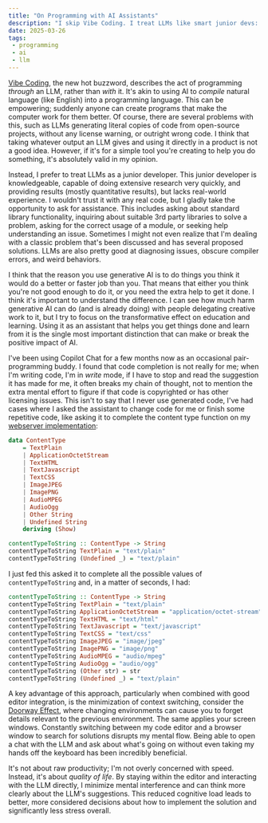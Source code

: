 ```yaml
---
title: "On Programming with AI Assistants"
description: "I skip Vibe Coding. I treat LLMs like smart junior devs: great for research & repetitive tasks, not final code. This helps my focus, reduces context switching, and improves my coding quality of life."
date: 2025-03-26
tags:
 - programming
 - ai
 - llm
---
```


[Vibe Coding](https://en.wikipedia.org/wiki/Vibe_coding), the new hot buzzword, describes the act of programming _through_ an LLM, rather than _with_ it. It's akin to using AI to _compile_ natural language (like English) into a programming language. This can be empowering; suddenly anyone can create programs that make the computer work for them better. Of course, there are several problems with this, such as LLMs generating literal copies of code from open-source projects, without any license warning, or outright wrong code. I think that taking whatever output an LLM gives and using it directly in a product is not a good idea. However, if it's for a simple tool you're creating to help you do something, it's absolutely valid in my opinion.

Instead, I prefer to treat LLMs as a junior developer. This junior developer is knowledgeable, capable of doing extensive research very quickly, and providing results (mostly quantitative results), but lacks real-world experience. I wouldn't trust it with any real code, but I gladly take the opportunity to ask for assistance. This includes asking about standard library functionality, inquiring about suitable 3rd party libraries to solve a problem, asking for the correct usage of a module, or seeking help understanding an issue. Sometimes I might not even realize that I'm dealing with a classic problem that's been discussed and has several proposed solutions. LLMs are also pretty good at diagnosing issues, obscure compiler errors, and weird behaviors.

I think that the reason you use generative AI is to do things you think it would do a better or faster job than you. That means that either you think you're not good enough to do it, or you need the extra help to get it done. I think it's important to understand the difference. I can see how much harm generative AI can do (and is already doing) with people delegating creative work to it, but I try to focus on the transformative effect on education and learning. Using it as an assistant that helps you get things done and learn from it is the single most important distinction that can make or break the positive impact of AI.

I've been using Copilot Chat for a few months now as an occasional pair-programming buddy. I found that code completion is not really for me; when I'm writing code, I'm in _write_ mode, if I have to stop and read the suggestion it has made for me, it often breaks my chain of thought, not to mention the extra mental effort to figure if that code is copyrighted or has other licensing issues. This isn't to say that I never use generated code, I've had cases where I asked the assistant to change code for me or finish some repetitive code, like asking it to complete the content type function on my [webserver implementation](https://github.com/CrociDB/ush):

```haskell
data ContentType
    = TextPlain
    | ApplicationOctetStream
    | TextHTML
    | TextJavascript
    | TextCSS
    | ImageJPEG
    | ImagePNG
    | AudioMPEG
    | AudioOgg
    | Other String
    | Undefined String
    deriving (Show)

contentTypeToString :: ContentType -> String
contentTypeToString TextPlain = "text/plain"
contentTypeToString (Undefined _) = "text/plain"
```

I just fed this asked it to complete all the possible values of `contentTypeToString` and, in a matter of seconds, I had:

```Haskell
contentTypeToString :: ContentType -> String
contentTypeToString TextPlain = "text/plain"
contentTypeToString ApplicationOctetStream = "application/octet-stream"
contentTypeToString TextHTML = "text/html"
contentTypeToString TextJavascript = "text/javascript"
contentTypeToString TextCSS = "text/css"
contentTypeToString ImageJPEG = "image/jpeg"
contentTypeToString ImagePNG = "image/png"
contentTypeToString AudioMPEG = "audio/mpeg"
contentTypeToString AudioOgg = "audio/ogg"
contentTypeToString (Other str) = str
contentTypeToString (Undefined _) = "text/plain"
```

A key advantage of this approach, particularly when combined with good editor integration, is the minimization of context switching, consider the [Doorway Effect](https://en.wikipedia.org/wiki/Doorway_effect), where changing environments can cause you to forget details relevant to the previous environment. The same applies your screen windows. Constantly switching between my code editor and a browser window to search for solutions disrupts my mental flow. Being able to open a chat with the LLM and ask about what's going on without even taking my hands off the keyboard has been incredibly beneficial. 

It's not about raw productivity; I'm not overly concerned with speed. Instead, it's about _quality of life_. By staying within the editor and interacting with the LLM directly, I minimize mental interference and can think more clearly about the LLM's suggestions. This reduced cognitive load leads to better, more considered decisions about how to implement the solution and significantly less stress overall.

